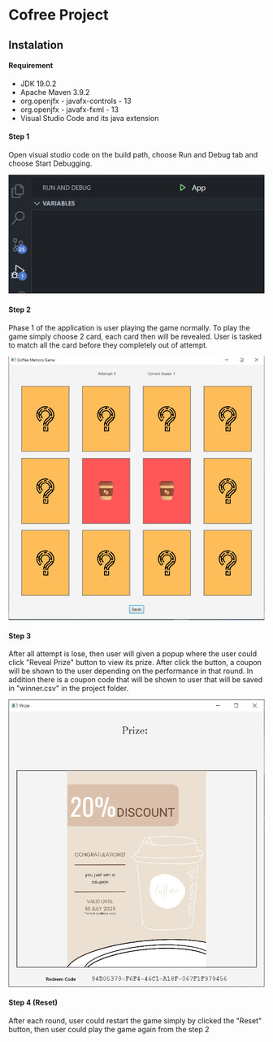 # Cofree Project

## Instalation

#### Requirement

* JDK 19.0.2
* Apache Maven 3.9.2
* org.openjfx - javafx-controls - 13
* org.openjfx - javafx-fxml - 13
* Visual Studio Code and its java extension

#### Step 1

Open visual studio code on the build path, choose Run and Debug tab and choose Start Debugging.

![1686565111036](image/readme/1686565111036.png)

#### Step 2

Phase 1 of the application is user playing the game normally. To play the game simply choose 2 card, each card then will be revealed. User is tasked to match all the card before they completely out of attempt.

![1686565252775](image/readme/1686565252775.png)

#### Step 3

After all attempt is lose, then user will given a popup where the user could click "Reveal Prize" button to view its prize. After click the button, a coupon will be shown to the user depending on the performance in that round. In addition there is a coupon code that will be shown to user that will be saved in "winner.csv" in the project folder.

![1686565398720](image/readme/1686565398720.png)

#### Step 4 (Reset)

After each round, user could restart the game simply by clicked the "Reset" button, then user could play the game again from the step 2
